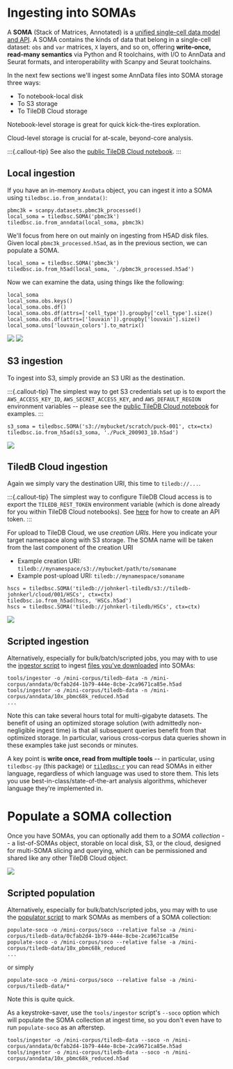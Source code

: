 # Ingesting into SOMAs

A **SOMA** (Stack of Matrices, Annotated) is a [unified single-cell data model and API](https://github.com/single-cell-data/SOMA). A SOMA contains the kinds of data that belong in a single-cell dataset: `obs` and `var` matrices, `X` layers, and so on, offering **write-once, read-many semantics** via Python and R toolchains, with I/O to AnnData and Seurat formats, and interoperability with Scanpy and Seurat toolchains.

In the next few sections we'll ingest some AnnData files into SOMA storage three ways:

* To notebook-local disk
* To S3 storage
* To TileDB Cloud storage

Notebook-level storage is great for quick kick-the-tires exploration.

Cloud-level storage is crucial for at-scale, beyond-core analysis.

:::{.callout-tip}
See also the
[public TileDB Cloud notebook](https://cloud.tiledb.com/notebooks/details/johnkerl-tiledb/d3d7ff44-dc65-4cd9-b574-98312c4cbdbd/preview).
:::

## Local ingestion

If you have an in-memory `AnnData` object, you can ingest it into a SOMA using `tiledbsc.io.from_anndata()`:

```
pbmc3k = scanpy.datasets.pbmc3k_processed()
local_soma = tiledbsc.SOMA('pbmc3k')
tiledbsc.io.from_anndata(local_soma, pbmc3k)
```

We'll focus from here on out mainly on ingesting from H5AD disk files.  Given local
`pbmc3k_processed.h5ad`, as in the previous section, we can populate a SOMA.

```
local_soma = tiledbsc.SOMA('pbmc3k')
tiledbsc.io.from_h5ad(local_soma, './pbmc3k_processed.h5ad')
```

Now we can examine the data, using things like the following:

```
local_soma
local_soma.obs.keys()
local_soma.obs.df()
local_soma.obs.df(attrs=['cell_type']).groupby['cell_type'].size()
local_soma.obs.df(attrs=['louvain']).groupby['louvain'].size()
local_soma.uns['louvain_colors'].to_matrix()
```

![](images/local-inspect-1.png)
![](images/local-inspect-2.png)

## S3 ingestion

To ingest into S3, simply provide an S3 URI as the destination.

:::{.callout-tip}
The simplest way to get S3 credentials set up is to export the `AWS_ACCESS_KEY_ID`,
`AWS_SECRET_ACCESS_KEY`, and `AWS_DEFAULT_REGION` environment variables -- please see the
[public TileDB Cloud notebook](https://cloud.tiledb.com/notebooks/details/johnkerl-tiledb/d3d7ff44-dc65-4cd9-b574-98312c4cbdbd/preview) for examples.
:::

```
s3_soma = tiledbsc.SOMA('s3://mybucket/scratch/puck-001', ctx=ctx)
tiledbsc.io.from_h5ad(s3_soma, './Puck_200903_10.h5ad')
```

![](images/s3-inspect.png)

## TiledB Cloud ingestion

Again we simply vary the destination URI, this time to `tiledb://...`.

:::{.callout-tip}
The simplest way to configure TileDB Cloud access is to export the `TILEDB_REST_TOKEN` environment
variable (which is done already for you within TileDB Cloud notebooks).  See
[here](https://docs.tiledb.com/cloud/how-to/account/create-api-tokens) for how to create an API token.
:::

For upload to TileDB Cloud, we use _creation URIs_. Here you indicate your target namespace along with S3 storage. The SOMA name will be taken from the last component of the creation URI

* Example creation URI: `tiledb://mynamespace/s3://mybucket/path/to/somaname`
* Example post-upload URI: `tiledb://mynamespace/somaname`

```
hscs = tiledbsc.SOMA('tiledb://johnkerl-tiledb/s3://tiledb-johnkerl/cloud/001/HSCs', ctx=ctx)
tiledbsc.io.from_h5ad(hscs, 'HSCs.h5ad')
hscs = tiledbsc.SOMA('tiledb://johnkerl-tiledb/HSCs', ctx=ctx)
```

![](images/tiledb-cloud-inspect.png)

## Scripted ingestion

Alternatively, especially for bulk/batch/scripted jobs, you may with to use the [ingestor script](../tools/ingestor) to ingest [files you've downloaded](obtaining-data-files.md) into SOMAs:

```
tools/ingestor -o /mini-corpus/tiledb-data -n /mini-corpus/anndata/0cfab2d4-1b79-444e-8cbe-2ca9671ca85e.h5ad
tools/ingestor -o /mini-corpus/tiledb-data -n /mini-corpus/anndata/10x_pbmc68k_reduced.h5ad
...
```

Note this can take several hours total for multi-gigabyte datasets. The benefit of using an
optimized storage solution (with admittedly non-negligible ingest time) is that all subsequent
queries benefit from that optimized storage. In particular, various cross-corpus data queries shown
in these examples take just seconds or minutes.

A key point is **write once, read from multiple tools** -- in particular, using `tiledbsc-py` (this
package) or [`tiledbsc-r`](https://github.com/TileDB-Inc/tiledbsc) you can read SOMAs in either
language, regardless of which language was used to store them. This lets you use
best-in-class/state-of-the-art analysis algorithms, whichever language they're implemented in.

# Populate a SOMA collection

Once you have SOMAs, you can optionally add them to a _SOMA collection_ -- a list-of-SOMAs object,
storable on local disk, S3, or the cloud, designed for multi-SOMA slicing and querying, which can be
permissioned and shared like any other TileDB Cloud object.

![](images/soco-inspect.png)

## Scripted population

Alternatively, especially for bulk/batch/scripted jobs, you may with to use the [populator script](../tools/populate-soco) to mark SOMAs as members of a SOMA collection:

```
populate-soco -o /mini-corpus/soco --relative false -a /mini-corpus/tiledb-data/0cfab2d4-1b79-444e-8cbe-2ca9671ca85e
populate-soco -o /mini-corpus/soco --relative false -a /mini-corpus/tiledb-data/10x_pbmc68k_reduced
...
```

or simply

```
populate-soco -o /mini-corpus/soco --relative false -a /mini-corpus/tiledb-data/*
```

Note this is quite quick.

As a keystroke-saver, use the `tools/ingestor` script's `--soco` option which will populate the SOMA
collection at ingest time, so you don't even have to run `populate-soco` as an afterstep.

```
tools/ingestor -o /mini-corpus/tiledb-data --soco -n /mini-corpus/anndata/0cfab2d4-1b79-444e-8cbe-2ca9671ca85e.h5ad
tools/ingestor -o /mini-corpus/tiledb-data --soco -n /mini-corpus/anndata/10x_pbmc68k_reduced.h5ad
```
